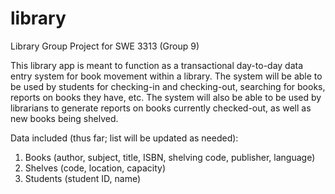 # library
Library Group Project for SWE 3313 (Group 9)

This library app is meant to function as a transactional day-to-day data entry system for book movement within a library.
The system will be able to be used by students for checking-in and checking-out, searching for books, reports on books they have, etc.
The system will also be able to be used by librarians to generate reports on books currently checked-out, as well as new books being shelved. 

Data included (thus far; list will be updated as needed):
1.	Books (author, subject, title, ISBN, shelving code, publisher, language)
2.	Shelves (code, location, capacity)
3.	Students (student ID, name)
